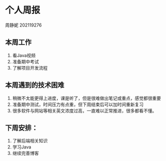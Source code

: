 # 个人周报

周静妮 202119276

## 本周工作

1.   看Java视频 
2.   准备期中考试 
3.    了解项目开发流程 

 ## 本周遇到的技术困难 

1.   稍微不太能更得上进度，课是听了，但是很难做出笔记或重点，感觉都很重要 
2.  准备期中测试，时间压力有点重，但下周结束后可以加时间重新复习 
3.  很多软件与网站等相关英文浓度过高，一直难以正常推进，很多都看不懂。 

## 下周安排：

1.  了解后端相关知识 
2.  学习Java 
3.  继续完善博客
